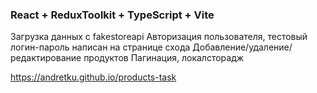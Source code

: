 ### React + ReduxToolkit + TypeScript + Vite

Загрузка данных с fakestoreapi
Авторизация пользователя, тестовый логин-пароль написан на странице схода
Добавление/удаление/редактирование продуктов
Пагинация, локалсторадж

https://andretku.github.io/products-task
